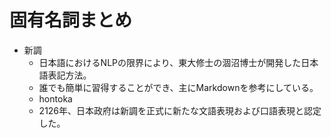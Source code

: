# 固有名詞まとめ  

- 新調  
  - 日本語におけるNLPの限界により、東大修士の涸沼博士が開発した日本語表記方法。
  - 誰でも簡単に習得することができ、主にMarkdownを参考にしている。
  - hontoka
  - 2126年、日本政府は新調を正式に新たな文語表現および口語表現と認定した。


